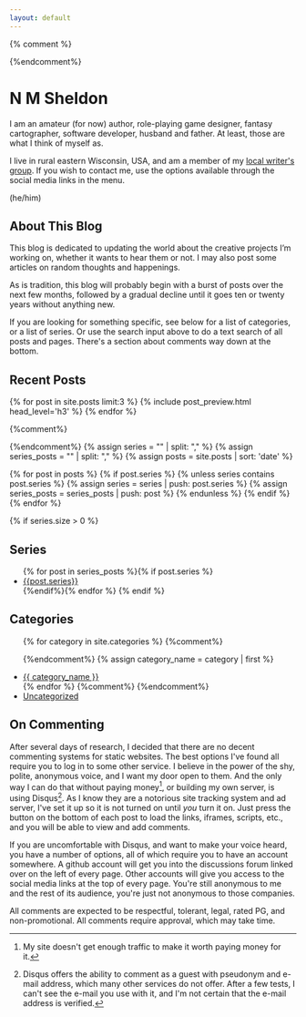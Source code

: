 ```yaml
---
layout: default
---
```


{% comment %}
<!---
FUTURE: I'm seriously contemplating rewriting this whole thing in a language I know just to get rid of the ruby configuration files and other weirdness such as automatically creating style.css even when I want something else. A rust-based site builder would be nice, but I need my own templating language.
 -->
{%endcomment%}

# N M Sheldon

I am an amateur (for now) author, role-playing game designer, fantasy cartographer, software developer, husband and father. At least, those are what I think of myself as.

I live in rural eastern Wisconsin, USA, and am a member of my [local writer's group](<https://fdlw.wordpress.com/>). If you wish to contact me, use the options available through the social media links in the menu.

(he/him)

## About This Blog

This blog is dedicated to updating the world about the creative projects I’m working on, whether it wants to hear them or not. I may also post some articles on random thoughts and happenings.

As is tradition, this blog will probably begin with a burst of posts over the next few months, followed by a gradual decline until it goes ten or twenty years without anything new.

If you are looking for something specific, see below for a list of categories, or a list of series. Or use the search input above to do a text search of all posts and pages. There's a section about comments way down at the bottom.

## Recent Posts

{% for post in site.posts limit:3 %}
{% include post_preview.html head_level='h3' %}
{% endfor %}

{%comment%}
<!-- Generate links to first page of series 
https://www.ayush.nz/2022/02/creating-article-series-posts-navigation-jekyll
-->
{%endcomment%}
{% assign series = "" | split: "," %}
{% assign series_posts = "" | split: "," %}
{% assign posts = site.posts | sort: 'date' %}


{% for post in posts %}
    {% if post.series %}
        {% unless series contains post.series %}
        {% assign series = series | push: post.series %}
        {% assign series_posts = series_posts | push: post %}
        {% endunless %}
    {% endif %}
{% endfor %}

{% if series.size > 0 %}
## Series

<ul>
{% for post in series_posts %}{% if post.series %}
<li><a href="{{'series/' | append: post.series | relative_url }}">{{post.series}}</a></li>
{%endif%}{% endfor %}
{% endif %}
</ul>

## Categories

<ul>

{% for category in site.categories %} 
{%comment%}
<!-- Apparently site.categories is an array of tuples, with the category name followed by all of the actual content in that category, hence why we need to use the | first filter. -->
{%endcomment%}
  {% assign category_name = category | first %}
  <li><a href="{{ 'categories/' | append: category_name | relative_url  }}">{{ category_name }}</a></li>
{% endfor %}
{%comment%}
<!-- FUTURE: Delete this if I ever get rid of the uncategorized posts -->
{%endcomment%}
  <li><a href="{{ 'categories/Uncategorized' | relative_url }}">Uncategorized</a></li>
</ul>

## On Commenting

After several days of research, I decided that there are no decent commenting systems for static websites. The best options I've found all require you to log in to some other service. I believe in the power of the shy, polite, anonymous voice, and I want my door open to them. And the only way I can do that without paying money[^1], or building my own server, is using Disqus[^2]. As I know they are a notorious site tracking system and ad server, I've set it up so it is not turned on until *you* turn it on. Just press the button on the bottom of each post to load the links, iframes, scripts, etc., and you will be able to view and add comments.

If you are uncomfortable with Disqus, and want to make your voice heard, you have a number of options, all of which require you to have an account somewhere. A github account will get you into the discussions forum linked over on the left of every page. Other accounts will give you access to the social media links at the top of every page. You're still anonymous to me and the rest of its audience, you're just not anonymous to those companies.

All comments are expected to be respectful, tolerant, legal, rated PG, and non-promotional. All comments require approval, which may take time.

[^1]: My site doesn't get enough traffic to make it worth paying money for it.
[^2]: Disqus offers the ability to comment as a guest with pseudonym and e-mail address, which many other services do not offer. After a few tests, I can't see the e-mail you use with it, and I'm not certain that the e-mail address is verified.


